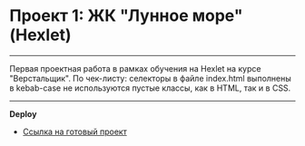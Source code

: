 # Проект 1: ЖК "Лунное море" (Hexlet)

___
Первая проектная работа в рамках обучения на Hexlet на курсе "Верстальщик".
По чек-листу:
 селекторы в файле index.html выполнены в kebab-case
 не используются пустые классы, как в HTML, так и в CSS.

 ___


**Deploy**

* [Ссылка на готовый проект](http://yakovlevairina-layout-designer-project-lvl1.surge.sh/)
